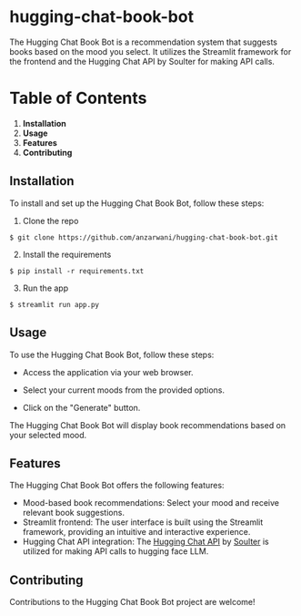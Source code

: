 # hugging-chat-book-bot

The Hugging Chat Book Bot is a recommendation system that suggests books based on the mood you select. It utilizes the Streamlit framework for the frontend and the Hugging Chat API by Soulter for making API calls.

# Table of Contents
1. **Installation**
2. **Usage**
3. **Features**
4. **Contributing**

## Installation
To install and set up the Hugging Chat Book Bot, follow these steps:

1. Clone the repo

`$ git clone https://github.com/anzarwani/hugging-chat-book-bot.git`

2. Install the requirements

`$ pip install -r requirements.txt`

3. Run the app

`$ streamlit run app.py`

## Usage
To use the Hugging Chat Book Bot, follow these steps:

- Access the application via your web browser.

- Select your current moods from the provided options.

- Click on the "Generate" button.

The Hugging Chat Book Bot will display book recommendations based on your selected mood.

## Features
The Hugging Chat Book Bot offers the following features:

- Mood-based book recommendations: Select your mood and receive relevant book suggestions.
- Streamlit frontend: The user interface is built using the Streamlit framework, providing an intuitive and interactive experience.
- Hugging Chat API integration: The [Hugging Chat API](https://github.com/Soulter/hugging-chat-api) by [Soulter](https://github.com/Soulter) is utilized for making API calls to hugging face LLM.

## Contributing
Contributions to the Hugging Chat Book Bot project are welcome!
